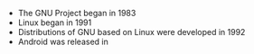- The GNU Project began in 1983
- Linux began in 1991
- Distributions of GNU based on Linux were developed in 1992
- Android was released in 